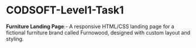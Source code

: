 # CODSOFT-Level1-Task1

**Furniture Landing Page**:-
A responsive HTML/CSS landing page for a fictional furniture brand called Furnowood, designed with custom layout and styling.
